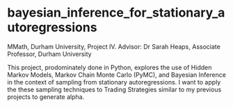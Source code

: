 # bayesian_inference_for_stationary_autoregressions
MMath, Durham University, Project IV. 
Advisor: Dr Sarah Heaps, Associate Professor, Durham University

This project, prodominately done in Python, explores the use of Hidden Markov Models, Markov Chain Monte Carlo (PyMC), and Bayesian Inference in the context of sampling from stationary
autoregressions. I want to apply the these sampling techniques to Trading Strategies similar to my previous projects to generate alpha.
